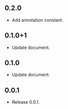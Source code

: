## 0.2.0

* Add annotation constant.

## 0.1.0+1

* Update document.

## 0.1.0

* Update document.

## 0.0.1

* Release 0.0.1.

